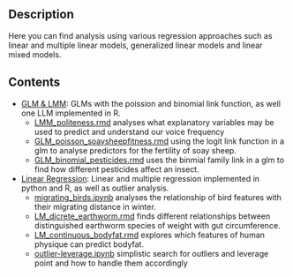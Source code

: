 ## Description

Here you can find analysis using various regression approaches such as linear and multiple linear models, generalized linear models and linear mixed models.

## Contents

* [GLM & LMM](glm+lmm/): GLMs with the poission and binomial link function, as well one LLM implemented in R.
  - [LMM_politeness.rmd](glm+lmm/LMM_politeness.rmd) analyses what explanatory variables may be used to predict and understand our voice frequency
  - [GLM_poisson_soaysheepfitness.rmd](glm+lmm/GLM_poisson_soaysheepfitness.rmd) using the logit link function in a glm to analyse predictors for the fertility of soay sheep.
  - [GLM_binomial_pesticides.rmd](glm+lmm/GLM_binomial_pesticides.rmd) uses the binmial family link in a glm to find how different pesticides affect an insect.
* [Linear Regression](linear-regression/): Linear and multiple regression implemented in python and R, as well as outlier analysis.
  - [migrating_birds.ipynb](linear-regression/migrating_birds.ipynb) analyses the relationship of bird features with their migrating distance in winter.
  - [LM_dicrete_earthworm.rmd](linear-regression/LM_dicrete_earthworm.rmd) finds different relationships between distinguished earthworm species of weight with gut circumference.
  - [LM_continuous_bodyfat.rmd](linear-regression/LM_continuous_bodyfat.rmd) explores which features of human physique can predict bodyfat.
  - [outlier-leverage.ipynb](liner-regression/outlie-leverage.ipynb) simplistic search for outliers and leverage point and how to handle them accordingly
